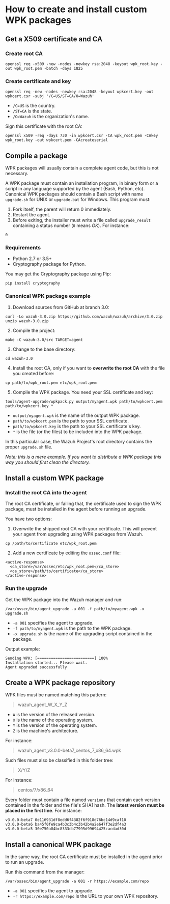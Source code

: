 # How to create and install custom WPK packages

## Get a X509 certificate and CA

### Create root CA

```
openssl req -x509 -new -nodes -newkey rsa:2048 -keyout wpk_root.key -out wpk_root.pem -batch -days 1825
```

### Create certificate and key

```
openssl req -new -nodes -newkey rsa:2048 -keyout wpkcert.key -out wpkcert.csr -subj '/C=US/ST=CA/O=Wazuh'
```

- `/C=US` is the country.
- `/ST=CA` is the state.
- `/O=Wazuh` is the organization's name.

Sign this certificate with the root CA:

```
openssl x509 -req -days 730 -in wpkcert.csr -CA wpk_root.pem -CAkey wpk_root.key -out wpkcert.pem -CAcreateserial
```

## Compile a package

WPK packages will usually contain a complete agent code, but this is not necessary.

A WPK package must contain an installation program, in binary form or a script in any language supported by the agent (Bash, Python, etc). Canonical WPK packages should contain a Bash script with name `upgrade.sh` for UNIX or `upgrade.bat` for Windows. This program must:

1. Fork itself, the parent will return 0 immediately.
2. Restart the agent.
3. Before exiting, the installer must write a file called `upgrade_result` containing a status number (`0` means *OK*). For instance:

```
0
```

### Requirements

- Python 2.7 or 3.5+
- Cryptography package for Python.

You may get the Cryptography package using Pip:

```
pip install cryptography
```

### Canonical WPK package example

1. Download sources from GitHub at branch 3.0:

```
curl -Lo wazuh-3.0.zip https://github.com/wazuh/wazuh/archive/3.0.zip
unzip wazuh-3.0.zip
```

2. Compile the project:

```
make -C wazuh-3.0/src TARGET=agent
```

3. Change to the base directory:

```
cd wazuh-3.0
```

4. Install the root CA, only if you want to **overwrite the root CA** with the file you created before:

```
cp path/to/wpk_root.pem etc/wpk_root.pem
```

5. Compile the WPK package. You need your SSL certificate and key:

```
tools/agent-upgrade/wpkpack.py output/myagent.wpk path/to/wpkcert.pem path/to/wpkcert.key *
```

- `output/myagent.wpk` is the name of the output WPK package.
- `path/to/wpkcert.pem` is the path to your SSL certificate.
- `path/to/wpkcert.key` is the path to your SSL certificate's key.
- `*` is the file (or the files) to be included into the WPK package.

In this particular case, the Wazuh Project's root directory contains the proper `upgrade.sh` file.

*Note: this is a mere example. If you want to distribute a WPK package this way you should first clean the directory.*

## Install a custom WPK package

### Install the root CA into the agent

The root CA certificate, or failing that, the certificate used to sign the WPK package, must be installed in the agent before running an upgrade.

You have two options:

1. Overwrite the shipped root CA with your certificate. This will prevent your agent from upgrading using WPK packages from Wazuh.

```
cp /path/to/certificate etc/wpk_root.pem
```

2. Add a new certificate by editing the `ossec.conf` file:

```
<active-response>
  <ca_store>/var/ossec/etc/wpk_root.pem</ca_store>
  <ca_store>/path/to/certificate</ca_store>
</active-response>
```

### Run the upgrade

Get the WPK package into the Wazuh manager and run:

```
/var/ossec/bin/agent_upgrade -a 001 -f path/to/myagent.wpk -x upgrade.sh
```

- `-a 001` specifies the agent to upgrade.
- `-f path/to/myagent.wpk` is the path to the WPK package.
- `-x upgrade.sh` is the name of the upgrading script contained in the package.

Output example:

```
Sending WPK: [=========================] 100%
Installation started... Please wait.
Agent upgraded successfully
```

## Create a WPK package repository

WPK files must be named matching this pattern:

> wazuh_agent_W_X_Y_Z

- `W` is the version of the released version.
- `X` is the name of the operating system.
- `Y` is the version of the operating system.
- `Z` is the machine's architecture.

For instance:

> wazuh_agent_v3.0.0-beta7_centos_7_x86_64.wpk

Such files must also be classified in this folder tree:

> X/Y/Z

For instance:

> centos/7/x86_64

Every folder must contain a file named `versions` that contain each version contained in the folder and the file's SHA1 hash. The **latest version must be placed in the first line**. For instance:

```
v3.0.0-beta7 0e116931df8edd6f4382f6f918d76bc14d9caf10
v3.0.0-beta6 ba45f0fe9ca4b3c3b4c3b42b4a2e647f3e2df4a3
v3.0.0-beta5 30e750a84bc8333cb77995d99694425cacdad30d
```

## Install a canonical WPK package

In the same way, the root CA certificate must be installed in the agent prior to run an upgrade.

Run this command from the manager:

```
/var/ossec/bin/agent_upgrade -a 001 -r https://example.com/repo
```

- `-a 001` specifies the agent to upgrade.
- `-r https://example.com/repo` is the URL to your own WPK repository.
